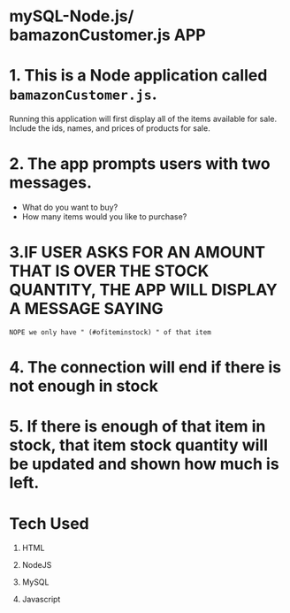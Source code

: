 # mySQL-Node.js/ bamazonCustomer.js APP

# 1.  This is a Node application called `bamazonCustomer.js`. 
Running this application will first display all of the items available for sale. Include the ids, names, and prices of products for sale.

# 2. The app prompts users with two messages.

   * What do you want to buy?
   * How many items would you like to purchase?
   
   # 3.IF USER ASKS FOR AN AMOUNT THAT IS OVER THE STOCK QUANTITY, THE APP WILL DISPLAY A MESSAGE SAYING
    NOPE we only have " (#ofiteminstock) " of that item
  
# 4. The connection will end if there is not enough in stock

# 5. If there is enough of that item in stock, that item stock quantity will be updated and shown how much is left.

# Tech Used
1. HTML

2. NodeJS

3. MySQL

4. Javascript
